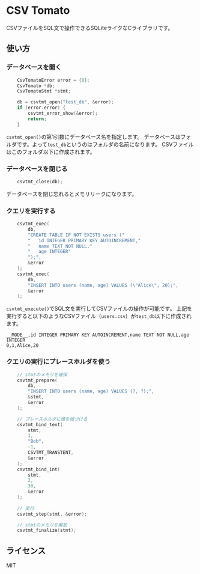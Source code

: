 # CSV Tomato

CSVファイルをSQL文で操作できるSQLiteライクなCライブラリです。

## 使い方

### データベースを開く

```c
	CsvTomatoError error = {0};
	CsvTomato *db;
	CsvTomatoStmt *stmt;

	db = csvtmt_open("test_db", &error);
	if (error.error) {
		csvtmt_error_show(&error);
		return;
	}
```

`csvtmt_open()`の第1引数にデータベース名を指定します。
データベースはフォルダです。よって`test_db`というのはフォルダの名前になります。
CSVファイルはこのフォルダ以下に作成されます。

### データベースを閉じる

```c
	csvtmt_close(db);
```

データベースを閉じ忘れるとメモリリークになります。

### クエリを実行する

```c
	csvtmt_exec(
		db,
		"CREATE TABLE IF NOT EXISTS users ("
		"	id INTEGER PRIMARY KEY AUTOINCREMENT,"
		"	name TEXT NOT NULL,"
		"	age INTEGER"
		");",
		&error
	);
	csvtmt_exec(
		db,
		"INSERT INTO users (name, age) VALUES (\"Alice\", 20);",
		&error
	);
```

`csvtmt_execute()`でSQL文を実行してCSVファイルの操作が可能です。
上記を実行すると以下のようなCSVファイル（`users.csv`）が`test_db`以下に作成されます。

```csv
__MODE__,id INTEGER PRIMARY KEY AUTOINCREMENT,name TEXT NOT NULL,age INTEGER
0,1,Alice,20
```

### クエリの実行にプレースホルダを使う

```c
	// stmtのメモリを確保
	csvtmt_prepare(
		db,
		"INSERT INTO users (name, age) VALUES (?, ?);",
		&stmt,
		&error
	);

	// プレースホルダに値を紐づける
	csvtmt_bind_text(
		stmt,
		1,
		"Bob",
		-1,
		CSVTMT_TRANSTENT,
		&error
	);
	csvtmt_bind_int(
		stmt,
		2,
		30,
		&error
	);
	
	// 実行
	csvtmt_step(stmt, &error);

	// stmtのメモリを解放
	csvtmt_finalize(stmt);
```

## ライセンス

MIT
